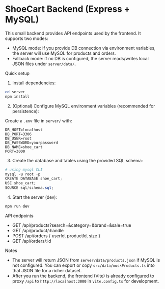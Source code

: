 # ShoeCart Backend (Express + MySQL)

This small backend provides API endpoints used by the frontend. It supports two modes:

- MySQL mode: if you provide DB connection via environment variables, the server will use MySQL for products and orders.
- Fallback mode: if no DB is configured, the server reads/writes local JSON files under `server/data/`.

Quick setup

1. Install dependencies:

```powershell
cd server
npm install
```

2. (Optional) Configure MySQL environment variables (recommended for persistence):

Create a `.env` file in `server/` with:

```
DB_HOST=localhost
DB_PORT=3306
DB_USER=root
DB_PASSWORD=yourpassword
DB_NAME=shoe_cart
PORT=3000
```

3. Create the database and tables using the provided SQL schema:

```powershell
# using mysql CLI
mysql -u root -p
CREATE DATABASE shoe_cart;
USE shoe_cart;
SOURCE sql/schema.sql;
```

4. Start the server (dev):

```powershell
npm run dev
```

API endpoints

- GET /api/products?search=&category=&brand=&sale=true
- GET /api/product/:handle
- POST /api/orders  { userId, productId, size }
- GET /api/orders/:id

Notes

- The server will return  JSON from `server/data/products.json` if MySQL is not configured. You can export or copy `src/data/mockProducts.ts` into that JSON file for a richer dataset.
- After you run the backend, the frontend (Vite) is already configured to proxy `/api` to `http://localhost:3000` in `vite.config.ts` for development.
